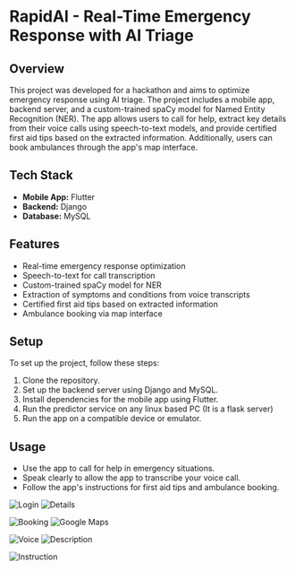 # RapidAI - Real-Time Emergency Response with AI Triage

## Overview
This project was developed for a hackathon and aims to optimize emergency response using AI triage. The project includes a mobile app, backend server, and a custom-trained spaCy model for Named Entity Recognition (NER). The app allows users to call for help, extract key details from their voice calls using speech-to-text models, and provide certified first aid tips based on the extracted information. Additionally, users can book ambulances through the app's map interface.

## Tech Stack
- **Mobile App:** Flutter
- **Backend:** Django
- **Database:** MySQL

## Features
- Real-time emergency response optimization
- Speech-to-text for call transcription
- Custom-trained spaCy model for NER
- Extraction of symptoms and conditions from voice transcripts
- Certified first aid tips based on extracted information
- Ambulance booking via map interface

## Setup
To set up the project, follow these steps:
1. Clone the repository.
2. Set up the backend server using Django and MySQL.
3. Install dependencies for the mobile app using Flutter.
4. Run the predictor service on any linux based PC (It is a flask server)
5. Run the app on a compatible device or emulator.

## Usage
- Use the app to call for help in emergency situations.
- Speak clearly to allow the app to transcribe your voice call.
- Follow the app's instructions for first aid tips and ambulance booking.



![Login](Images/login.png)
![Details](Images/details.png)

![Booking](Images/booking.png)
![Google Maps](Images/map.png)

![Voice](Images/voice.png)
![Description](Images/desc_voice.png)

![Instruction](Images/instructions.png)
